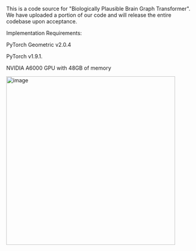 
This is a code source for "Biologically Plausible Brain Graph Transformer". We have uploaded a portion of our code and will release the entire codebase upon acceptance.


Implementation Requirements:

  PyTorch Geometric v2.0.4
  
  PyTorch v1.9.1. 
  
  NVIDIA A6000 GPU with 48GB of memory

<img width="449" alt="image" src="https://github.com/pcyyyy/Biologically-Plausible-Brain-Graph-Transformer/assets/43360332/60be0b76-df8d-440e-8bba-d933d9fc641d">
